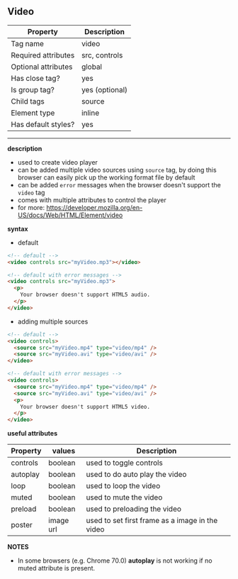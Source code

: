 ## Video

| Property            | Description    |
| ------------------- | -------------- |
| Tag name            | video          |
| Required attributes | src, controls  |
| Optional attributes | global         |
| Has close tag?      | yes            |
| Is group tag?       | yes (optional) |
| Child tags          | source         |
| Element type        | inline         |
| Has default styles? | yes            |

---

**description**

- used to create video player
- can be added multiple video sources using `source` tag, by doing this browser can easily pick up the working format file by default
- can be added `error` messages when the browser doesn't support the `video` tag
- comes with multiple attributes to control the player
- for more: https://developer.mozilla.org/en-US/docs/Web/HTML/Element/video

**syntax**

- default

```html
<!-- default -->
<video controls src="myVideo.mp3"></video>
```

```html
<!-- default with error messages -->
<video controls src="myVideo.mp3">
  <p>
    Your browser doesn't support HTML5 audio.
  </p>
</video>
```

- adding multiple sources

```html
<!-- default -->
<video controls>
  <source src="myVideo.mp4" type="video/mp4" />
  <source src="myVideo.avi" type="video/avi" />
</video>
```

```html
<!-- default with error messages -->
<video controls>
  <source src="myVideo.mp4" type="video/mp4" />
  <source src="myVideo.avi" type="video/avi" />
  <p>
    Your browser doesn't support HTML5 video.
  </p>
</video>
```

**useful attributes**

| Property | values    | Description                                     |
| -------- | --------- | ----------------------------------------------- |
| controls | boolean   | used to toggle controls                         |
| autoplay | boolean   | used to do auto play the video                  |
| loop     | boolean   | used to loop the video                          |
| muted    | boolean   | used to mute the video                          |
| preload  | boolean   | used to preloading the video                    |
| poster   | image url | used to set first frame as a image in the video |

**NOTES**

- In some browsers (e.g. Chrome 70.0) **autoplay** is not working if no muted attribute is present.
